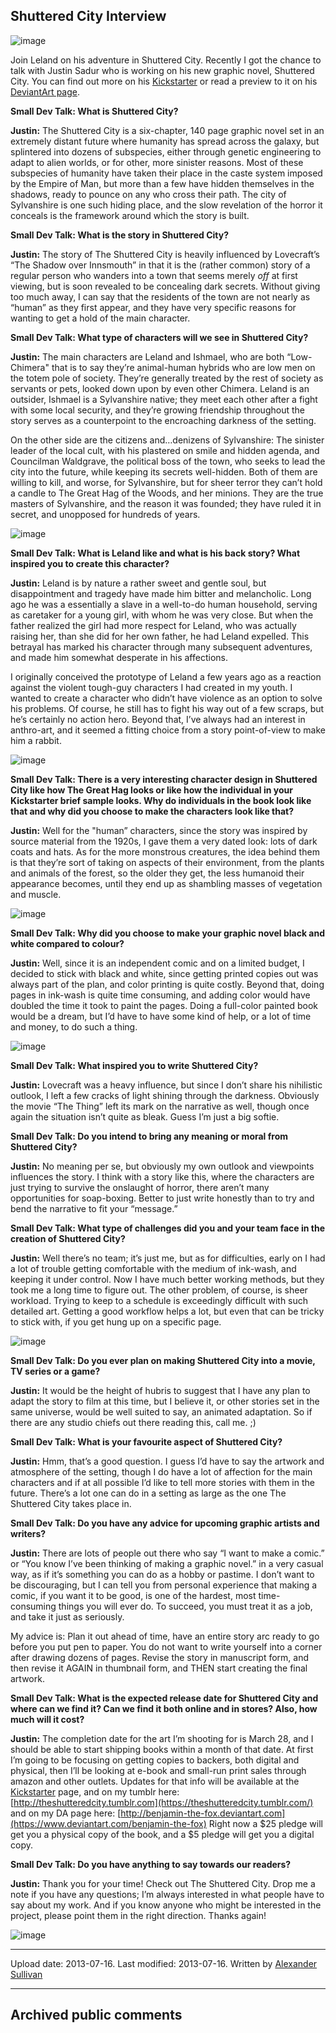 ## Shuttered City Interview

![image](src\articleArchive\authorAlexanderSullivan\2013-11-05_ShutteredCity\image1.jpg)

Join Leland on his adventure in Shuttered City. Recently I got the chance to talk with Justin Sadur who is working on his new graphic novel, Shuttered City. You can find out more on his [Kickstarter](https://www.kickstarter.com/projects/301866914/the-shuttered-city-graphic-novel) or read a preview to it on his [DeviantArt page](https://www.deviantart.com/benjamin-the-fox/gallery/39351916/The-Shuttered-City-Lettered).

**Small Dev Talk: What is Shuttered City?**

**Justin:** The Shuttered City is a six-chapter, 140 page graphic novel set in an extremely distant future where humanity has spread across the galaxy, but splintered into dozens of subspecies, either through genetic engineering to adapt to alien worlds, or for other, more sinister reasons. Most of these subspecies of humanity have taken their place in the caste system imposed by the Empire of Man, but more than a few have hidden themselves in the shadows, ready to pounce on any who cross their path. The city of Sylvanshire is one such hiding place, and the slow revelation of the horror it conceals is the framework around which the story is built.

**Small Dev Talk: What is the story in Shuttered City?**

**Justin:** The story of The Shuttered City is heavily influenced by Lovecraft’s “The Shadow over Innsmouth” in that it is the (rather common) story of a regular person who wanders into a town that seems merely _off_ at first viewing, but is soon revealed to be concealing dark secrets. Without giving too much away, I can say that the residents of the town are not nearly as “human” as they first appear, and they have very specific reasons for wanting to get a hold of the main character.

**Small Dev Talk: What type of characters will we see in Shuttered City?**

**Justin:** The main characters are Leland and Ishmael, who are both “Low-Chimera" that is to say they’re animal-human hybrids who are low men on the totem pole of society. They’re generally treated by the rest of society as servants or pets, looked down upon by even other Chimera. Leland is an outsider, Ishmael is a Sylvanshire native; they meet each other after a fight with some local security, and they’re growing friendship throughout the story serves as a counterpoint to the encroaching darkness of the setting.

On the other side are the citizens and…denizens of Sylvanshire: The sinister leader of the local cult, with his plastered on smile and hidden agenda, and Councilman Waldgrave, the political boss of the town, who seeks to lead the city into the future, while keeping its secrets well-hidden. Both of them are willing to kill, and worse, for Sylvanshire, but for sheer terror they can’t hold a candle to The Great Hag of the Woods, and her minions. They are the true masters of Sylvanshire, and the reason it was founded; they have ruled it in secret, and unopposed for hundreds of years.

![image](src\articleArchive\authorAlexanderSullivan\2013-11-05_ShutteredCity\image2.jpg)

**Small Dev Talk: What is Leland like and what is his back story? What inspired you to create this character?**

**Justin:** Leland is by nature a rather sweet and gentle soul, but disappointment and tragedy have made him bitter and melancholic. Long ago he was a essentially a slave in a well-to-do human household, serving as caretaker for a young girl, with whom he was very close. But when the father realized the girl had more respect for Leland, who was actually raising her, than she did for her own father, he had Leland expelled. This betrayal has marked his character through many subsequent adventures, and made him somewhat desperate in his affections.

I originally conceived the prototype of Leland a few years ago as a reaction against the violent tough-guy characters I had created in my youth. I wanted to create a character who didn’t have violence as an option to solve his problems. Of course, he still has to fight his way out of a few scraps, but he’s certainly no action hero. Beyond that, I’ve always had an interest in anthro-art, and it seemed a fitting choice from a story point-of-view to make him a rabbit.

![image](src\articleArchive\authorAlexanderSullivan\2013-11-05_ShutteredCity\image3.jpg)

**Small Dev Talk: There is a very interesting character design in Shuttered City like how The Great Hag looks or like how the individual in your Kickstarter brief sample looks. Why do individuals in the book look like that and why did you choose to make the characters look like that?**

**Justin:** Well for the "human” characters, since the story was inspired by source material from the 1920s, I gave them a very dated look: lots of dark coats and hats. As for the more monstrous creatures, the idea behind them is that they’re sort of taking on aspects of their environment, from the plants and animals of the forest, so the older they get, the less humanoid their appearance becomes, until they end up as shambling masses of vegetation and muscle.

![image](src\articleArchive\authorAlexanderSullivan\2013-11-05_ShutteredCity\image4.jpg)

**Small Dev Talk: Why did you choose to make your graphic novel black and white compared to colour?**

**Justin:** Well, since it is an independent comic and on a limited budget, I decided to stick with black and white, since getting printed copies out was always part of the plan, and color printing is quite costly. Beyond that, doing pages in ink-wash is quite time consuming, and adding color would have doubled the time it took to paint the pages. Doing a full-color painted book would be a dream, but I’d have to have some kind of help, or a lot of time and money, to do such a thing.

![image](src\articleArchive\authorAlexanderSullivan\2013-11-05_ShutteredCity\image5.jpg)

**Small Dev Talk: What inspired you to write Shuttered City?**

**Justin:** Lovecraft was a heavy influence, but since I don’t share his nihilistic outlook, I left a few cracks of light shining through the darkness. Obviously the movie “The Thing” left its mark on the narrative as well, though once again the situation isn’t quite as bleak. Guess I’m just a big softie.

**Small Dev Talk: Do you intend to bring any meaning or moral from Shuttered City?**

**Justin:** No meaning per se, but obviously my own outlook and viewpoints influences the story. I think with a story like this, where the characters are just trying to survive the onslaught of horror, there aren’t many opportunities for soap-boxing. Better to just write honestly than to try and bend the narrative to fit your “message.”

**Small Dev Talk: What type of challenges did you and your team face in the creation of Shuttered City?**

**Justin:** Well there’s no team; it’s just me, but as for difficulties, early on I had a lot of trouble getting comfortable with the medium of ink-wash, and keeping it under control. Now I have much better working methods, but they took me a long time to figure out. The other problem, of course, is sheer workload. Trying to keep to a schedule is exceedingly difficult with such detailed art. Getting a good workflow helps a lot, but even that can be tricky to stick with, if you get hung up on a specific page.

![image](src\articleArchive\authorAlexanderSullivan\2013-11-05_ShutteredCity\image6.jpg)

**Small Dev Talk: Do you ever plan on making Shuttered City into a movie, TV series or a game?**

**Justin:** It would be the height of hubris to suggest that I have any plan to adapt the story to film at this time, but I believe it, or other stories set in the same universe, would be well suited to say, an animated adaptation. So if there are any studio chiefs out there reading this, call me. ;)

**Small Dev Talk: What is your favourite aspect of Shuttered City?**

**Justin:** Hmm, that’s a good question. I guess I’d have to say the artwork and atmosphere of the setting, though I do have a lot of affection for the main characters and if at all possible I’d like to tell more stories with them in the future. There’s a lot one can do in a setting as large as the one The Shuttered City takes place in.

**Small Dev Talk: Do you have any advice for upcoming graphic artists and writers?**

**Justin:** There are lots of people out there who say “I want to make a comic.” or “You know I’ve been thinking of making a graphic novel.” in a very casual way, as if it’s something you can do as a hobby or pastime. I don’t want to be discouraging, but I can tell you from personal experience that making a comic, if you want it to be good, is one of the hardest, most time-consuming things you will ever do. To succeed, you must treat it as a job, and take it just as seriously.

My advice is: Plan it out ahead of time, have an entire story arc ready to go before you put pen to paper. You do not want to write yourself into a corner after drawing dozens of pages. Revise the story in manuscript form, and then revise it AGAIN in thumbnail form, and THEN start creating the final artwork.

**Small Dev Talk: What is the expected release date for Shuttered City and where can we find it? Can we find it both online and in stores? Also, how much will it cost?**

**Justin:** The completion date for the art I’m shooting for is March 28, and I should be able to start shipping books within a month of that date. At first I’m going to be focusing on getting copies to backers, both digital and physical, then I’ll be looking at e-book and small-run print sales through amazon and other outlets. Updates for that info will be available at the [Kickstarter](https://www.kickstarter.com/projects/301866914/the-shuttered-city-graphic-novel) page, and on my tumblr here: [http://theshutteredcity.tumblr.com](https://theshutteredcity.tumblr.com/) and on my DA page here: [http://benjamin-the-fox.deviantart.com](https://www.deviantart.com/benjamin-the-fox) Right now a $25 pledge will get you a physical copy of the book, and a $5 pledge will get you a digital copy.

**Small Dev Talk: Do you have anything to say towards our readers?**

**Justin:** Thank you for your time! Check out The Shuttered City. Drop me a note if you have any questions; I’m always interested in what people have to say about my work. And if you know anyone who might be interested in the project, please point them in the right direction. Thanks again!

![image](src\articleArchive\authorAlexanderSullivan\2013-11-05_ShutteredCity\image7.jpg)

---

Upload date: 2013-07-16. Last modified: 2013-07-16. Written by [Alexander Sullivan](https://twitter.com/AlexJSully)

---

## Archived public comments
